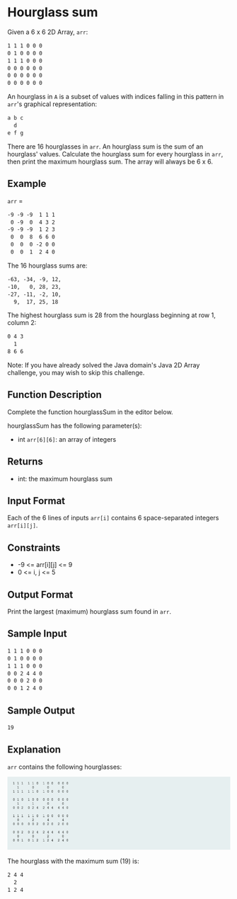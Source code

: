 # Hourglass sum

Given a  6 x 6 2D Array, `arr`:

```txt
1 1 1 0 0 0
0 1 0 0 0 0
1 1 1 0 0 0
0 0 0 0 0 0
0 0 0 0 0 0
0 0 0 0 0 0
```

An hourglass in `A` is a subset of values with indices falling in this pattern in `arr`'s graphical representation:

```txt
a b c
  d
e f g
```

There are  16 hourglasses in `arr`. An hourglass sum is the sum of an hourglass' values. Calculate the hourglass sum for every hourglass in `arr`, then print the maximum hourglass sum. The array will always be 6 x 6.

## Example

`arr` =

```txt
-9 -9 -9  1 1 1 
 0 -9  0  4 3 2
-9 -9 -9  1 2 3
 0  0  8  6 6 0
 0  0  0 -2 0 0
 0  0  1  2 4 0
```

The  16 hourglass sums are:

```txt
-63, -34, -9, 12, 
-10,   0, 28, 23, 
-27, -11, -2, 10, 
  9,  17, 25, 18
```

The highest hourglass sum is 28 from the hourglass beginning at row 1, column 2:

```txt
0 4 3
  1
8 6 6
```

Note: If you have already solved the Java domain's Java 2D Array challenge, you may wish to skip this challenge.

## Function Description

Complete the function hourglassSum in the editor below.

hourglassSum has the following parameter(s):

- int `arr[6][6]`: an array of integers

## Returns

- int: the maximum hourglass sum

## Input Format

Each of the 6 lines of inputs `arr[i]` contains 6 space-separated integers `arr[i][j]`.

## Constraints

- -9 <= arr[i][j] <= 9
- 0 <= i, j <= 5

## Output Format

Print the largest (maximum) hourglass sum found in `arr`.

## Sample Input

```txt
1 1 1 0 0 0
0 1 0 0 0 0
1 1 1 0 0 0
0 0 2 4 4 0
0 0 0 2 0 0
0 0 1 2 4 0
```

## Sample Output

```txt
19
```

## Explanation

 `arr` contains the following hourglasses:

![explanation](./hourglass_sum_1.png)

The hourglass with the maximum sum (19) is:

```txt
2 4 4
  2
1 2 4
```
